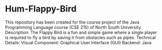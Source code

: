 # Hum-Flappy-Bird
This repository has been created for the course project of the Java Programming Language course (CSE 215) of North South University. 
Description:
The Flappy Bird is a fun and simple game where a single player is required to fly a bird by saving it from obstacles such as pipes.
Technical Details:
Visual Component: Graphical User Interface (GUI)
Backend: Java 



